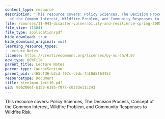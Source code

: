 ```yaml
---
content_type: resource
description: 'This resource covers: Policy Sciences, The Decision Process, Concept
  of the Common Interest, Wildfire Problem, and Community Responses to Wildfire Risk.'
file: /courses/11-941-disaster-vulnerability-and-resilience-spring-2005/9062066fb1536385f077c0353e11c243_steelman_lect10.pdf
file_size: 116841
file_type: application/pdf
hide_download: true
hide_download_original: null
learning_resource_types:
- Lecture Notes
license: https://creativecommons.org/licenses/by-nc-sa/4.0/
ocw_type: OCWFile
parent_title: Lecture Notes
parent_type: CourseSection
parent_uid: c465cf36-b2cd-f07c-c5dc-7a10d5f64453
resourcetype: Document
title: steelman_lect10.pdf
uid: 9062066f-b153-6385-f077-c0353e11c243
---
```

This resource covers: Policy Sciences, The Decision Process, Concept of the Common Interest, Wildfire Problem, and Community Responses to Wildfire Risk.